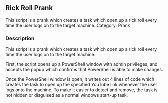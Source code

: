 ## Rick Roll Prank
This script is a prank which creates a task which open up a rick roll every time the user logs on to the target machine. 
Category: Prank

### Description
This script is a prank which creates a task which open up a rick roll every time the user logs on to the target machine. 

First, the script opens up a PowerShell window with admin privileges, and accepts the popup which confirms that PowerShell is able to make changes.

Once the PowerShell window is open, it writes out 4 lines of code which creates the task to open up the specified YouTube link whenever the user logs onto the machine. To make it easier to detect and remove, the task is not hidden or disguised as a normal windows start-up task. 
